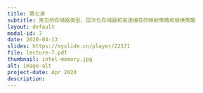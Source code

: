 ```yaml
---
title: 第七讲
subtitle: 常见的存储器类型、层次化存储器和高速缓存的映射策略和替换策略
layout: default
modal-id: 7
date: 2020-04-13
slides: https://myslide.cn/player/22571
file: lecture-7.pdf
thumbnail: intel-memory.jpg
alt: image-alt
project-date: Apr 2020
description:
---
```

